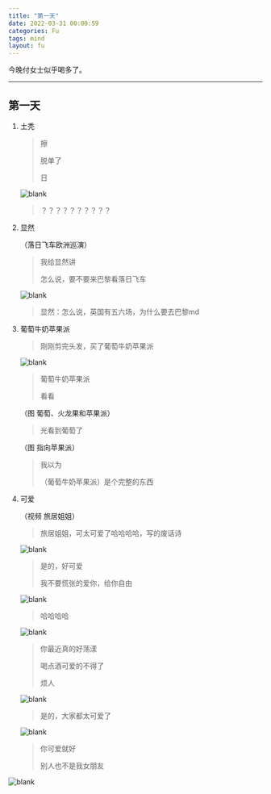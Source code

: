 ```yaml
---
title: "第一天"
date: 2022-03-31 00:00:59
categories: Fu
tags: mind
layout: fu
---
```


今晚付女士似乎喝多了。

---

<!-- <ul class="list-inline text-center">
<audio controls="controls">
    <source src="http://music.163.com/song/media/outer/url?id=1373002687.mp3" type="audio/ogg">
    <source src="http://music.163.com/song/media/outer/url?id=1373002687.mp3" type="audio/mpeg">
<embed height="50" width="1500" src="http://music.163.com/song/media/outer/url?id=1373002687.mp3" />
</audio>
</ul>

*Twilight Rush(暮色狂奔）— 结冰水* -->

## 第一天

1. 土秃

    > 擦
    >
    > 脱单了
    >
    > 日

    ![blank](/assets/img/placeholder.png)

    > ？？？？？？？？？？

2. 显然

    （落日飞车欧洲巡演）

    > 我给显然讲
    >
    > 怎么说，要不要来巴黎看落日飞车

    ![blank](/assets/img/placeholder.png)

    > 显然：怎么说，英国有五六场，为什么要去巴黎md



3. 葡萄牛奶苹果派

    > 刚刚剪完头发，买了葡萄牛奶苹果派

    ![blank](/assets/img/placeholder.png)

    > 葡萄牛奶苹果派
    >
    > 看看


    （图 葡萄、火龙果和苹果派）


    > 光看到葡萄了


    （图 指向苹果派）


    > 我以为
    > 
    > （葡萄牛奶苹果派）是个完整的东西

4. 可爱

    （视频 旅居姐姐）

    > 旅居姐姐，可太可爱了哈哈哈哈，写的废话诗 

    ![blank](/assets/img/placeholder.png)

    > 是的，好可爱
    > 
    > 我不要慌张的爱你，给你自由

    ![blank](/assets/img/placeholder.png)

    > 哈哈哈哈

    ![blank](/assets/img/placeholder.png)

    > 你最近真的好荡漾
    > 
    > 喝点酒可爱的不得了
    > 
    > 烦人

    ![blank](/assets/img/placeholder.png)

    > 是的，大家都太可爱了

    ![blank](/assets/img/placeholder.png)

    > 你可爱就好
    > 
    > 别人也不是我女朋友


![blank](/assets/img/placeholder.png)
